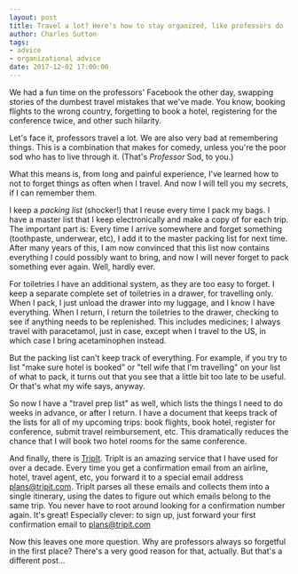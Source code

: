 ```yaml
---
layout: post
title: Travel a lot? Here's how to stay organized, like professors do
author: Charles Sutton
tags:
- advice
- organizational advice
date: 2017-12-02 17:00:00
---
```


We had a fun time on the professors' Facebook the other day, swapping stories of the dumbest travel mistakes that we've made. You know, booking flights to the wrong country, forgetting to book a hotel, registering for the conference twice, and other such hilarity.

Let's face it, professors travel a lot. We are also very bad at remembering things. This is a combination that makes for comedy, unless you're the poor sod who has to live through it. (That's *Professor* Sod, to you.)

What this means is, from long and painful experience, I've learned how to not to forget things as often when I travel. And now I will tell you my secrets, if I can remember them.

I keep a *packing list* (shocker!) that I reuse every time I pack my bags. I have a master list that I keep electronically and make a copy of for each trip. The important part is: Every time I arrive somewhere and forget something (toothpaste, underwear, etc), I add it to the master packing list for next time. After many years of this, I am now convinced that this list now contains everything I could possibly want to bring, and now I will never forget to pack something ever again. Well, hardly ever.

For toiletries I have an additional system, as they are too easy to forget. I keep a separate complete set of toiletries in a drawer, for travelling only. When I pack, I just unload the drawer into my luggage, and I know I have everything. When I return, I return the toiletries to the drawer, checking to see if anything needs to be replenished. This includes medicines; I always travel with paracetamol, just in case, except when I travel to the US, in which case I bring acetaminophen instead.

But the packing list can't keep track of everything. For example, if you try to list "make sure hotel is booked" or "tell wife that I'm travelling" on your list of what to pack, it turns out that you see that a little bit too late to be useful. Or that's what my wife says, anyway.

So now I have a "travel prep list" as well, which lists the things I need to do weeks in advance, or after I return. I have a document that keeps track of the lists for all of my upcoming trips: book flights, book hotel, register for conference, submit travel reimbursement, etc. This dramatically reduces the chance that I will book two hotel rooms for the same conference.

And finally, there is [TripIt](http://TripIt.com). TripIt is an amazing service that I have used for over a decade. Every time you get a confirmation email from an airline, hotel, travel agent, etc, you forward it to a special email address plans@tripit.com. TripIt parses all these emails and collects them into a single itinerary, using the dates to figure out which emails belong to the same trip. You never have to root around looking for a confirmation number again. It's great! Especially clever: to sign up, just forward your first confirmation email to plans@tripit.com

Now this leaves one more question. Why are professors always so forgetful in the first place? There's a very good reason for that, actually. But that's a different post...
